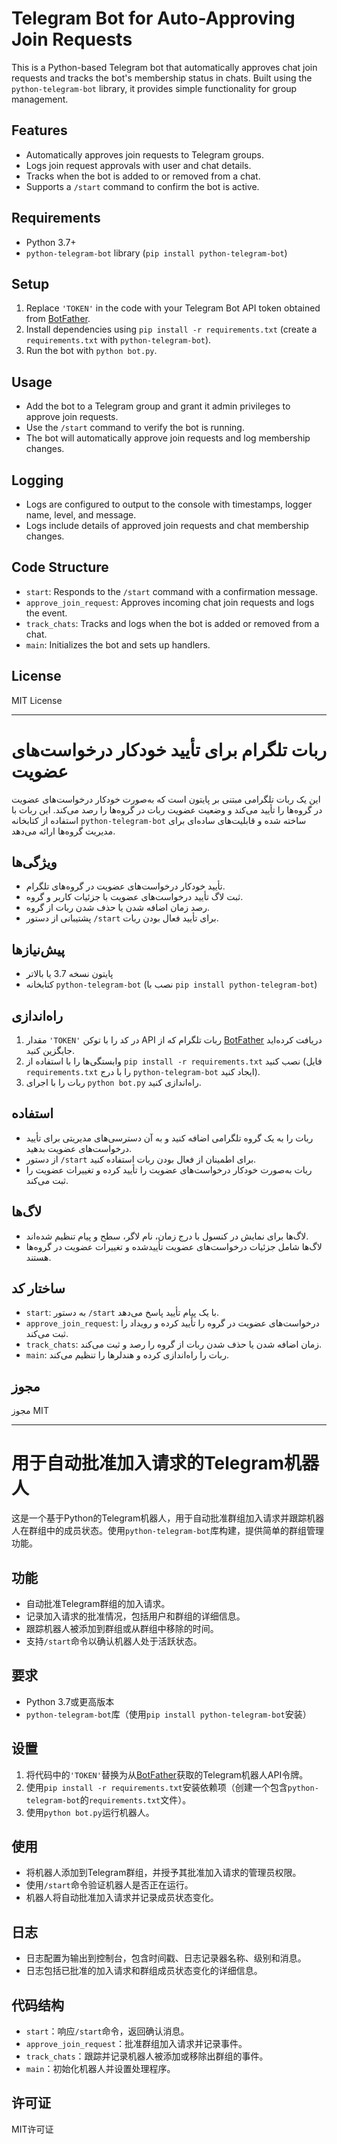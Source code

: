 # Telegram Bot for Auto-Approving Join Requests

This is a Python-based Telegram bot that automatically approves chat join requests and tracks the bot's membership status in chats. Built using the `python-telegram-bot` library, it provides simple functionality for group management.

## Features
- Automatically approves join requests to Telegram groups.
- Logs join request approvals with user and chat details.
- Tracks when the bot is added to or removed from a chat.
- Supports a `/start` command to confirm the bot is active.

## Requirements
- Python 3.7+
- `python-telegram-bot` library (`pip install python-telegram-bot`)

## Setup
1. Replace `'TOKEN'` in the code with your Telegram Bot API token obtained from [BotFather](https://t.me/BotFather).
2. Install dependencies using `pip install -r requirements.txt` (create a `requirements.txt` with `python-telegram-bot`).
3. Run the bot with `python bot.py`.

## Usage
- Add the bot to a Telegram group and grant it admin privileges to approve join requests.
- Use the `/start` command to verify the bot is running.
- The bot will automatically approve join requests and log membership changes.

## Logging
- Logs are configured to output to the console with timestamps, logger name, level, and message.
- Logs include details of approved join requests and chat membership changes.

## Code Structure
- `start`: Responds to the `/start` command with a confirmation message.
- `approve_join_request`: Approves incoming chat join requests and logs the event.
- `track_chats`: Tracks and logs when the bot is added or removed from a chat.
- `main`: Initializes the bot and sets up handlers.

## License
MIT License

---

# ربات تلگرام برای تأیید خودکار درخواست‌های عضویت

این یک ربات تلگرامی مبتنی بر پایتون است که به‌صورت خودکار درخواست‌های عضویت در گروه‌ها را تأیید می‌کند و وضعیت عضویت ربات در گروه‌ها را رصد می‌کند. این ربات با استفاده از کتابخانه `python-telegram-bot` ساخته شده و قابلیت‌های ساده‌ای برای مدیریت گروه‌ها ارائه می‌دهد.

## ویژگی‌ها
- تأیید خودکار درخواست‌های عضویت در گروه‌های تلگرام.
- ثبت لاگ تأیید درخواست‌های عضویت با جزئیات کاربر و گروه.
- رصد زمان اضافه شدن یا حذف شدن ربات از گروه.
- پشتیبانی از دستور `/start` برای تأیید فعال بودن ربات.

## پیش‌نیازها
- پایتون نسخه 3.7 یا بالاتر
- کتابخانه `python-telegram-bot` (نصب با `pip install python-telegram-bot`)

## راه‌اندازی
1. مقدار `'TOKEN'` در کد را با توکن API ربات تلگرام که از [BotFather](https://t.me/BotFather) دریافت کرده‌اید جایگزین کنید.
2. وابستگی‌ها را با استفاده از `pip install -r requirements.txt` نصب کنید (فایل `requirements.txt` را با درج `python-telegram-bot` ایجاد کنید).
3. ربات را با اجرای `python bot.py` راه‌اندازی کنید.

## استفاده
- ربات را به یک گروه تلگرامی اضافه کنید و به آن دسترسی‌های مدیریتی برای تأیید درخواست‌های عضویت بدهید.
- از دستور `/start` برای اطمینان از فعال بودن ربات استفاده کنید.
- ربات به‌صورت خودکار درخواست‌های عضویت را تأیید کرده و تغییرات عضویت را ثبت می‌کند.

## لاگ‌ها
- لاگ‌ها برای نمایش در کنسول با درج زمان، نام لاگر، سطح و پیام تنظیم شده‌اند.
- لاگ‌ها شامل جزئیات درخواست‌های عضویت تأییدشده و تغییرات عضویت در گروه‌ها هستند.

## ساختار کد
- `start`: به دستور `/start` با یک پیام تأیید پاسخ می‌دهد.
- `approve_join_request`: درخواست‌های عضویت در گروه را تأیید کرده و رویداد را ثبت می‌کند.
- `track_chats`: زمان اضافه شدن یا حذف شدن ربات از گروه را رصد و ثبت می‌کند.
- `main`: ربات را راه‌اندازی کرده و هندلرها را تنظیم می‌کند.

## مجوز
مجوز MIT

---

# 用于自动批准加入请求的Telegram机器人

这是一个基于Python的Telegram机器人，用于自动批准群组加入请求并跟踪机器人在群组中的成员状态。使用`python-telegram-bot`库构建，提供简单的群组管理功能。

## 功能
- 自动批准Telegram群组的加入请求。
- 记录加入请求的批准情况，包括用户和群组的详细信息。
- 跟踪机器人被添加到群组或从群组中移除的时间。
- 支持`/start`命令以确认机器人处于活跃状态。

## 要求
- Python 3.7或更高版本
- `python-telegram-bot`库（使用`pip install python-telegram-bot`安装）

## 设置
1. 将代码中的`'TOKEN'`替换为从[BotFather](https://t.me/BotFather)获取的Telegram机器人API令牌。
2. 使用`pip install -r requirements.txt`安装依赖项（创建一个包含`python-telegram-bot`的`requirements.txt`文件）。
3. 使用`python bot.py`运行机器人。

## 使用
- 将机器人添加到Telegram群组，并授予其批准加入请求的管理员权限。
- 使用`/start`命令验证机器人是否正在运行。
- 机器人将自动批准加入请求并记录成员状态变化。

## 日志
- 日志配置为输出到控制台，包含时间戳、日志记录器名称、级别和消息。
- 日志包括已批准的加入请求和群组成员状态变化的详细信息。

## 代码结构
- `start`：响应`/start`命令，返回确认消息。
- `approve_join_request`：批准群组加入请求并记录事件。
- `track_chats`：跟踪并记录机器人被添加或移除出群组的事件。
- `main`：初始化机器人并设置处理程序。

## 许可证
MIT许可证
